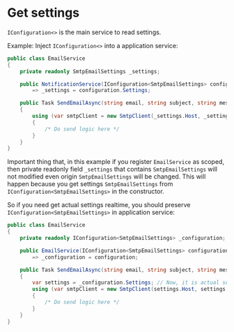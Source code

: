 # Get settings

`IConfiguration<>` is the main service to read settings.

Example: Inject `IConfiguration<>` into a application service:

```csharp
public class EmailService
{
    private readonly SmtpEmailSettings _settings;

    public NotificationService(IConfiguration<SmtpEmailSettings> configuration)
        => _settings = configuration.Settings;

    public Task SendEmailAsync(string email, string subject, string message)
    {
        using (var smtpClient = new SmtpClient(_settings.Host, _settings.Port))
        {
            /* Do send logic here */
        }
    }
}
```

Important thing that, in this example if you register `EmailService` as scoped, then private readonly field `_settings` that contains `SmtpEmailSettings` will not modified even origin `SmtpEmailSettings` will be changed. This will happen because you get settings `SmtpEmailSettings` from `IConfiguration<SmtpEmailSettings>` in the constructor.

So if you need get actual settings realtime, you should preserve `IConfiguration<SmtpEmailSettings>` in application service:

```csharp
public class EmailService
{
    private readonly IConfiguration<SmtpEmailSettings> _configuration;

    public EmailService(IConfiguration<SmtpEmailSettings> configuration)
        => _configuration = configuration;

    public Task SendEmailAsync(string email, string subject, string message)
    {
        var settings = _configuration.Settings; // Now, it is actual settings every `SendEmailAsync` invoke
        using (var smtpClient = new SmtpClient(settings.Host, settings.Port))
        {
            /* Do send logic here */
        }
    }
}
```
